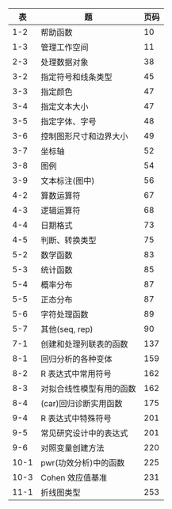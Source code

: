 |   表 | 题                       | 页码 |
|------|--------------------------|------|
|  1-2 | 帮助函数                 |   10 |
|  1-3 | 管理工作空间             |   11 |
|  2-3 | 处理数据对象             |   38 |
|  3-2 | 指定符号和线条类型       |   45 |
|  3-3 | 指定颜色                 |   47 |
|  3-4 | 指定文本大小             |   47 |
|  3-5 | 指定字体、字号           |   48 |
|  3-6 | 控制图形尺寸和边界大小   |   49 |
|  3-7 | 坐标轴                   |   52 |
|  3-8 | 图例                     |   54 |
|  3-9 | 文本标注(图中)           |   56 |
|  4-2 | 算数运算符               |   67 |
|  4-3 | 逻辑运算符               |   68 |
|  4-4 | 日期格式                 |   73 |
|  4-5 | 判断、转换类型           |   75 |
|  5-2 | 数学函数                 |   83 |
|  5-3 | 统计函数                 |   85 |
|  5-4 | 概率分布                 |   87 |
|  5-5 | 正态分布                 |   87 |
|  5-6 | 字符处理函数             |   89 |
|  5-7 | 其他(seq, rep)           |   90 |
|  7-1 | 创建和处理列联表的函数   |  137 |
|  8-1 | 回归分析的各种变体       |  159 |
|  8-2 | R 表达式中常用符号       |  162 |
|  8-3 | 对拟合线性模型有用的函数 |  162 |
|  8-4 | (car)回归诊断实用函数    |  175 |
|  9-4 | R 表达式中特殊符号       |  201 |
|  9-5 | 常见研究设计中的表达式   |  201 |
|  9-6 | 对照变量创建方法         |  220 |
| 10-1 | pwr(功效分析)中的函数    |  225 |
| 10-3 | Cohen 效应值基准         |  231 |
| 11-1 | 折线图类型               |  253 |
